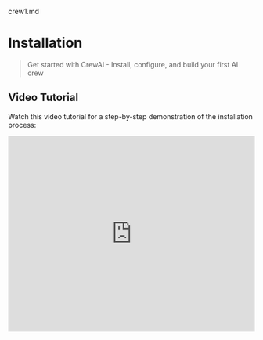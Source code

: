 crew1.md

# Installation

> Get started with CrewAI - Install, configure, and build your first AI crew

## Video Tutorial

Watch this video tutorial for a step-by-step demonstration of the installation process:

<iframe width="100%" height="400" src="https://www.youtube.com/embed/-kSOTtYzgEw" title="CrewAI Installation Guide" frameborder="0" style={{ borderRadius: '10px' }} allow="accelerometer; autoplay; clipboard-write; encrypted-media; gyroscope; picture-in-picture" allowfullscreen />

## Text Tutorial

<Note>
  **Python Version Requirements**

  CrewAI requires `Python >=3.10 and <3.14`. Here's how to check your version:

  ```bash
  python3 --version
  ```

  If you need to update Python, visit [python.org/downloads](https://python.org/downloads)
</Note>

CrewAI uses the `uv` as its dependency management and package handling tool. It simplifies project setup and execution, offering a seamless experience.

If you haven't installed `uv` yet, follow **step 1** to quickly get it set up on your system, else you can skip to **step 2**.

<Steps>
  <Step title="Install uv">
    * **On macOS/Linux:**

      Use `curl` to download the script and execute it with `sh`:

      ```shell
      curl -LsSf https://astral.sh/uv/install.sh | sh
      ```

      If your system doesn't have `curl`, you can use `wget`:

      ```shell
      wget -qO- https://astral.sh/uv/install.sh | sh
      ```

    * **On Windows:**

      Use `irm` to download the script and `iex` to execute it:

      ```shell
      powershell -ExecutionPolicy ByPass -c "irm https://astral.sh/uv/install.ps1 | iex"
      ```

      If you run into any issues, refer to [UV's installation guide](https://docs.astral.sh/uv/getting-started/installation/) for more information.
  </Step>

  <Step title="Install CrewAI 🚀">
    * Run the following command to install `crewai` CLI:

      ```shell
      uv tool install crewai
      ```

      <Warning>
        If you encounter a `PATH` warning, run this command to update your shell:

        ```shell
        uv tool update-shell
        ```
      </Warning>

      <Warning>
        If you encounter the `chroma-hnswlib==0.7.6` build error (`fatal error C1083: Cannot open include file: 'float.h'`) on Windows, install [Visual Studio Build Tools](https://visualstudio.microsoft.com/downloads/) with *Desktop development with C++*.
      </Warning>

    * To verify that `crewai` is installed, run:
      ```shell
      uv tool list
      ```

    * You should see something like:
      ```shell
      crewai v0.102.0
      - crewai
      ```

    * If you need to update `crewai`, run:
      ```shell
      uv tool install crewai --upgrade
      ```

    <Check>Installation successful! You're ready to create your first crew! 🎉</Check>
  </Step>
</Steps>

# Creating a CrewAI Project

We recommend using the `YAML` template scaffolding for a structured approach to defining agents and tasks. Here's how to get started:

<Steps>
  <Step title="Generate Project Scaffolding">
    * Run the `crewai` CLI command:
      ```shell
      crewai create crew <your_project_name>
      ```

    * This creates a new project with the following structure:
      ```
      my_project/
      ├── .gitignore
      ├── knowledge/
      ├── pyproject.toml
      ├── README.md
      ├── .env
      └── src/
          └── my_project/
              ├── __init__.py
              ├── main.py
              ├── crew.py
              ├── tools/
              │   ├── custom_tool.py
              │   └── __init__.py
              └── config/
                  ├── agents.yaml
                  └── tasks.yaml
      ```
  </Step>

  <Step title="Customize Your Project">
    * Your project will contain these essential files:
      | File          | Purpose                                  |
      | ------------- | ---------------------------------------- |
      | `agents.yaml` | Define your AI agents and their roles    |
      | `tasks.yaml`  | Set up agent tasks and workflows         |
      | `.env`        | Store API keys and environment variables |
      | `main.py`     | Project entry point and execution flow   |
      | `crew.py`     | Crew orchestration and coordination      |
      | `tools/`      | Directory for custom agent tools         |
      | `knowledge/`  | Directory for knowledge base             |

    * Start by editing `agents.yaml` and `tasks.yaml` to define your crew's behavior.

    * Keep sensitive information like API keys in `.env`.
  </Step>

  <Step title="Run your Crew">
    * Before you run your crew, make sure to run:
      ```bash
      crewai install
      ```
    * If you need to install additional packages, use:
      ```shell
      uv add <package-name>
      ```
    * To run your crew, execute the following command in the root of your project:
      ```bash
      crewai run
      ```
  </Step>
</Steps>

## Enterprise Installation Options

<Note type="info">
  For teams and organizations, CrewAI offers enterprise deployment options that eliminate setup complexity:

  ### CrewAI Enterprise (SaaS)

  * Zero installation required - just sign up for free at [app.crewai.com](https://app.crewai.com)
  * Automatic updates and maintenance
  * Managed infrastructure and scaling
  * Build Crews with no Code

  ### CrewAI Factory (Self-hosted)

  * Containerized deployment for your infrastructure
  * Supports any hyperscaler including on prem deployments
  * Integration with your existing security systems

  <Card title="Explore Enterprise Options" icon="building" href="https://crewai.com/enterprise">
    Learn about CrewAI's enterprise offerings and schedule a demo
  </Card>
</Note>

## Next Steps

<CardGroup cols={2}>
  <Card title="Build Your First Agent" icon="code" href="/en/quickstart">
    Follow our quickstart guide to create your first CrewAI agent and get hands-on experience.
  </Card>

  <Card title="Join the Community" icon="comments" href="https://community.crewai.com">
    Connect with other developers, get help, and share your CrewAI experiences.
  </Card>
</CardGroup>

--
# Quickstart

> Build your first AI agent with CrewAI in under 5 minutes.

## Build your first CrewAI Agent

Let's create a simple crew that will help us `research` and `report` on the `latest AI developments` for a given topic or subject.

Before we proceed, make sure you have finished installing CrewAI.
If you haven't installed them yet, you can do so by following the [installation guide](/en/installation).

Follow the steps below to get Crewing! 🚣‍♂️

<Steps>
  <Step title="Create your crew">
    Create a new crew project by running the following command in your terminal.
    This will create a new directory called `latest-ai-development` with the basic structure for your crew.

    <CodeGroup>
      ```shell Terminal
      crewai create crew latest-ai-development
      ```
    </CodeGroup>
  </Step>

  <Step title="Navigate to your new crew project">
    <CodeGroup>
      ```shell Terminal
      cd latest-ai-development
      ```
    </CodeGroup>
  </Step>

  <Step title="Modify your `agents.yaml` file">
    <Tip>
      You can also modify the agents as needed to fit your use case or copy and paste as is to your project.
      Any variable interpolated in your `agents.yaml` and `tasks.yaml` files like `{topic}` will be replaced by the value of the variable in the `main.py` file.
    </Tip>

    ```yaml agents.yaml
    # src/latest_ai_development/config/agents.yaml
    researcher:
      role: >
        {topic} Senior Data Researcher
      goal: >
        Uncover cutting-edge developments in {topic}
      backstory: >
        You're a seasoned researcher with a knack for uncovering the latest
        developments in {topic}. Known for your ability to find the most relevant
        information and present it in a clear and concise manner.

    reporting_analyst:
      role: >
        {topic} Reporting Analyst
      goal: >
        Create detailed reports based on {topic} data analysis and research findings
      backstory: >
        You're a meticulous analyst with a keen eye for detail. You're known for
        your ability to turn complex data into clear and concise reports, making
        it easy for others to understand and act on the information you provide.
    ```
  </Step>

  <Step title="Modify your `tasks.yaml` file">
    ````yaml tasks.yaml
    # src/latest_ai_development/config/tasks.yaml
    research_task:
      description: >
        Conduct a thorough research about {topic}
        Make sure you find any interesting and relevant information given
        the current year is 2025.
      expected_output: >
        A list with 10 bullet points of the most relevant information about {topic}
      agent: researcher

    reporting_task:
      description: >
        Review the context you got and expand each topic into a full section for a report.
        Make sure the report is detailed and contains any and all relevant information.
      expected_output: >
        A fully fledge reports with the mains topics, each with a full section of information.
        Formatted as markdown without '```'
      agent: reporting_analyst
      output_file: report.md
    ````
  </Step>

  <Step title="Modify your `crew.py` file">
    ```python crew.py
    # src/latest_ai_development/crew.py
    from crewai import Agent, Crew, Process, Task
    from crewai.project import CrewBase, agent, crew, task
    from crewai_tools import SerperDevTool
    from crewai.agents.agent_builder.base_agent import BaseAgent
    from typing import List

    @CrewBase
    class LatestAiDevelopmentCrew():
      """LatestAiDevelopment crew"""

      agents: List[BaseAgent]
      tasks: List[Task]

      @agent
      def researcher(self) -> Agent:
        return Agent(
          config=self.agents_config['researcher'], # type: ignore[index]
          verbose=True,
          tools=[SerperDevTool()]
        )

      @agent
      def reporting_analyst(self) -> Agent:
        return Agent(
          config=self.agents_config['reporting_analyst'], # type: ignore[index]
          verbose=True
        )

      @task
      def research_task(self) -> Task:
        return Task(
          config=self.tasks_config['research_task'], # type: ignore[index]
        )

      @task
      def reporting_task(self) -> Task:
        return Task(
          config=self.tasks_config['reporting_task'], # type: ignore[index]
          output_file='output/report.md' # This is the file that will be contain the final report.
        )

      @crew
      def crew(self) -> Crew:
        """Creates the LatestAiDevelopment crew"""
        return Crew(
          agents=self.agents, # Automatically created by the @agent decorator
          tasks=self.tasks, # Automatically created by the @task decorator
          process=Process.sequential,
          verbose=True,
        )
    ```
  </Step>

  <Step title="[Optional] Add before and after crew functions">
    ```python crew.py
    # src/latest_ai_development/crew.py
    from crewai import Agent, Crew, Process, Task
    from crewai.project import CrewBase, agent, crew, task, before_kickoff, after_kickoff
    from crewai_tools import SerperDevTool

    @CrewBase
    class LatestAiDevelopmentCrew():
      """LatestAiDevelopment crew"""

      @before_kickoff
      def before_kickoff_function(self, inputs):
        print(f"Before kickoff function with inputs: {inputs}")
        return inputs # You can return the inputs or modify them as needed

      @after_kickoff
      def after_kickoff_function(self, result):
        print(f"After kickoff function with result: {result}")
        return result # You can return the result or modify it as needed

      # ... remaining code
    ```
  </Step>

  <Step title="Feel free to pass custom inputs to your crew">
    For example, you can pass the `topic` input to your crew to customize the research and reporting.

    ```python main.py
    #!/usr/bin/env python
    # src/latest_ai_development/main.py
    import sys
    from latest_ai_development.crew import LatestAiDevelopmentCrew

    def run():
      """
      Run the crew.
      """
      inputs = {
        'topic': 'AI Agents'
      }
      LatestAiDevelopmentCrew().crew().kickoff(inputs=inputs)
    ```
  </Step>

  <Step title="Set your environment variables">
    Before running your crew, make sure you have the following keys set as environment variables in your `.env` file:

    * A [Serper.dev](https://serper.dev/) API key: `SERPER_API_KEY=YOUR_KEY_HERE`
    * The configuration for your choice of model, such as an API key. See the
      [LLM setup guide](/en/concepts/llms#setting-up-your-llm) to learn how to configure models from any provider.
  </Step>

  <Step title="Lock and install the dependencies">
    * Lock the dependencies and install them by using the CLI command:
      <CodeGroup>
        ```shell Terminal
        crewai install
        ```
      </CodeGroup>
    * If you have additional packages that you want to install, you can do so by running:
      <CodeGroup>
        ```shell Terminal
        uv add <package-name>
        ```
      </CodeGroup>
  </Step>

  <Step title="Run your crew">
    * To run your crew, execute the following command in the root of your project:
      <CodeGroup>
        ```bash Terminal
        crewai run
        ```
      </CodeGroup>
  </Step>

  <Step title="Enterprise Alternative: Create in Crew Studio">
    For CrewAI Enterprise users, you can create the same crew without writing code:

    1. Log in to your CrewAI Enterprise account (create a free account at [app.crewai.com](https://app.crewai.com))
    2. Open Crew Studio
    3. Type what is the automation you're trying to build
    4. Create your tasks visually and connect them in sequence
    5. Configure your inputs and click "Download Code" or "Deploy"

    ![Crew Studio Quickstart](https://mintlify.s3.us-west-1.amazonaws.com/crewai/images/enterprise/crew-studio-interface.png)

    <Card title="Try CrewAI Enterprise" icon="rocket" href="https://app.crewai.com">
      Start your free account at CrewAI Enterprise
    </Card>
  </Step>

  <Step title="View your final report">
    You should see the output in the console and the `report.md` file should be created in the root of your project with the final report.

    Here's an example of what the report should look like:

    <CodeGroup>
      ```markdown output/report.md
      # Comprehensive Report on the Rise and Impact of AI Agents in 2025

      ## 1. Introduction to AI Agents
      In 2025, Artificial Intelligence (AI) agents are at the forefront of innovation across various industries. As intelligent systems that can perform tasks typically requiring human cognition, AI agents are paving the way for significant advancements in operational efficiency, decision-making, and overall productivity within sectors like Human Resources (HR) and Finance. This report aims to detail the rise of AI agents, their frameworks, applications, and potential implications on the workforce.

      ## 2. Benefits of AI Agents
      AI agents bring numerous advantages that are transforming traditional work environments. Key benefits include:

      - **Task Automation**: AI agents can carry out repetitive tasks such as data entry, scheduling, and payroll processing without human intervention, greatly reducing the time and resources spent on these activities.
      - **Improved Efficiency**: By quickly processing large datasets and performing analyses that would take humans significantly longer, AI agents enhance operational efficiency. This allows teams to focus on strategic tasks that require higher-level thinking.
      - **Enhanced Decision-Making**: AI agents can analyze trends and patterns in data, provide insights, and even suggest actions, helping stakeholders make informed decisions based on factual data rather than intuition alone.

      ## 3. Popular AI Agent Frameworks
      Several frameworks have emerged to facilitate the development of AI agents, each with its own unique features and capabilities. Some of the most popular frameworks include:

      - **Autogen**: A framework designed to streamline the development of AI agents through automation of code generation.
      - **Semantic Kernel**: Focuses on natural language processing and understanding, enabling agents to comprehend user intentions better.
      - **Promptflow**: Provides tools for developers to create conversational agents that can navigate complex interactions seamlessly.
      - **Langchain**: Specializes in leveraging various APIs to ensure agents can access and utilize external data effectively.
      - **CrewAI**: Aimed at collaborative environments, CrewAI strengthens teamwork by facilitating communication through AI-driven insights.
      - **MemGPT**: Combines memory-optimized architectures with generative capabilities, allowing for more personalized interactions with users.

      These frameworks empower developers to build versatile and intelligent agents that can engage users, perform advanced analytics, and execute various tasks aligned with organizational goals.

      ## 4. AI Agents in Human Resources
      AI agents are revolutionizing HR practices by automating and optimizing key functions:

      - **Recruiting**: AI agents can screen resumes, schedule interviews, and even conduct initial assessments, thus accelerating the hiring process while minimizing biases.
      - **Succession Planning**: AI systems analyze employee performance data and potential, helping organizations identify future leaders and plan appropriate training.
      - **Employee Engagement**: Chatbots powered by AI can facilitate feedback loops between employees and management, promoting an open culture and addressing concerns promptly.

      As AI continues to evolve, HR departments leveraging these agents can realize substantial improvements in both efficiency and employee satisfaction.

      ## 5. AI Agents in Finance
      The finance sector is seeing extensive integration of AI agents that enhance financial practices:

      - **Expense Tracking**: Automated systems manage and monitor expenses, flagging anomalies and offering recommendations based on spending patterns.
      - **Risk Assessment**: AI models assess credit risk and uncover potential fraud by analyzing transaction data and behavioral patterns.
      - **Investment Decisions**: AI agents provide stock predictions and analytics based on historical data and current market conditions, empowering investors with informative insights.

      The incorporation of AI agents into finance is fostering a more responsive and risk-aware financial landscape.

      ## 6. Market Trends and Investments
      The growth of AI agents has attracted significant investment, especially amidst the rising popularity of chatbots and generative AI technologies. Companies and entrepreneurs are eager to explore the potential of these systems, recognizing their ability to streamline operations and improve customer engagement.

      Conversely, corporations like Microsoft are taking strides to integrate AI agents into their product offerings, with enhancements to their Copilot 365 applications. This strategic move emphasizes the importance of AI literacy in the modern workplace and indicates the stabilizing of AI agents as essential business tools.

      ## 7. Future Predictions and Implications
      Experts predict that AI agents will transform essential aspects of work life. As we look toward the future, several anticipated changes include:

      - Enhanced integration of AI agents across all business functions, creating interconnected systems that leverage data from various departmental silos for comprehensive decision-making.
      - Continued advancement of AI technologies, resulting in smarter, more adaptable agents capable of learning and evolving from user interactions.
      - Increased regulatory scrutiny to ensure ethical use, especially concerning data privacy and employee surveillance as AI agents become more prevalent.

      To stay competitive and harness the full potential of AI agents, organizations must remain vigilant about latest developments in AI technology and consider continuous learning and adaptation in their strategic planning.

      ## 8. Conclusion
      The emergence of AI agents is undeniably reshaping the workplace landscape in 5. With their ability to automate tasks, enhance efficiency, and improve decision-making, AI agents are critical in driving operational success. Organizations must embrace and adapt to AI developments to thrive in an increasingly digital business environment.
      ```
    </CodeGroup>
  </Step>
</Steps>

<Check>
  Congratulations!

  You have successfully set up your crew project and are ready to start building your own agentic workflows!
</Check>

### Note on Consistency in Naming

The names you use in your YAML files (`agents.yaml` and `tasks.yaml`) should match the method names in your Python code.
For example, you can reference the agent for specific tasks from `tasks.yaml` file.
This naming consistency allows CrewAI to automatically link your configurations with your code; otherwise, your task won't recognize the reference properly.

#### Example References

<Tip>
  Note how we use the same name for the agent in the `agents.yaml` (`email_summarizer`) file as the method name in the `crew.py` (`email_summarizer`) file.
</Tip>

```yaml agents.yaml
email_summarizer:
    role: >
      Email Summarizer
    goal: >
      Summarize emails into a concise and clear summary
    backstory: >
      You will create a 5 bullet point summary of the report
    llm: provider/model-id  # Add your choice of model here
```

<Tip>
  Note how we use the same name for the task in the `tasks.yaml` (`email_summarizer_task`) file as the method name in the `crew.py` (`email_summarizer_task`) file.
</Tip>

```yaml tasks.yaml
email_summarizer_task:
    description: >
      Summarize the email into a 5 bullet point summary
    expected_output: >
      A 5 bullet point summary of the email
    agent: email_summarizer
    context:
      - reporting_task
      - research_task
```

## Deploying Your Crew

The easiest way to deploy your crew to production is through [CrewAI Enterprise](http://app.crewai.com).

Watch this video tutorial for a step-by-step demonstration of deploying your crew to [CrewAI Enterprise](http://app.crewai.com) using the CLI.

<iframe width="100%" height="400" src="https://www.youtube.com/embed/3EqSV-CYDZA" title="CrewAI Deployment Guide" frameborder="0" style={{ borderRadius: '10px' }} allow="accelerometer; autoplay; clipboard-write; encrypted-media; gyroscope; picture-in-picture" allowfullscreen />

<CardGroup cols={2}>
  <Card title="Deploy on Enterprise" icon="rocket" href="http://app.crewai.com">
    Get started with CrewAI Enterprise and deploy your crew in a production environment with just a few clicks.
  </Card>

  <Card title="Join the Community" icon="comments" href="https://community.crewai.com">
    Join our open source community to discuss ideas, share your projects, and connect with other CrewAI developers.
  </Card>
</CardGroup>
--

# Crafting Effective Agents

> Learn best practices for designing powerful, specialized AI agents that collaborate effectively to solve complex problems.

## The Art and Science of Agent Design

At the heart of CrewAI lies the agent - a specialized AI entity designed to perform specific roles within a collaborative framework. While creating basic agents is simple, crafting truly effective agents that produce exceptional results requires understanding key design principles and best practices.

This guide will help you master the art of agent design, enabling you to create specialized AI personas that collaborate effectively, think critically, and produce high-quality outputs tailored to your specific needs.

### Why Agent Design Matters

The way you define your agents significantly impacts:

1. **Output quality**: Well-designed agents produce more relevant, high-quality results
2. **Collaboration effectiveness**: Agents with complementary skills work together more efficiently
3. **Task performance**: Agents with clear roles and goals execute tasks more effectively
4. **System scalability**: Thoughtfully designed agents can be reused across multiple crews and contexts

Let's explore best practices for creating agents that excel in these dimensions.

## The 80/20 Rule: Focus on Tasks Over Agents

When building effective AI systems, remember this crucial principle: **80% of your effort should go into designing tasks, and only 20% into defining agents**.

Why? Because even the most perfectly defined agent will fail with poorly designed tasks, but well-designed tasks can elevate even a simple agent. This means:

* Spend most of your time writing clear task instructions
* Define detailed inputs and expected outputs
* Add examples and context to guide execution
* Dedicate the remaining time to agent role, goal, and backstory

This doesn't mean agent design isn't important - it absolutely is. But task design is where most execution failures occur, so prioritize accordingly.

## Core Principles of Effective Agent Design

### 1. The Role-Goal-Backstory Framework

The most powerful agents in CrewAI are built on a strong foundation of three key elements:

#### Role: The Agent's Specialized Function

The role defines what the agent does and their area of expertise. When crafting roles:

* **Be specific and specialized**: Instead of "Writer," use "Technical Documentation Specialist" or "Creative Storyteller"
* **Align with real-world professions**: Base roles on recognizable professional archetypes
* **Include domain expertise**: Specify the agent's field of knowledge (e.g., "Financial Analyst specializing in market trends")

**Examples of effective roles:**

```yaml
role: "Senior UX Researcher specializing in user interview analysis"
role: "Full-Stack Software Architect with expertise in distributed systems"
role: "Corporate Communications Director specializing in crisis management"
```

#### Goal: The Agent's Purpose and Motivation

The goal directs the agent's efforts and shapes their decision-making process. Effective goals should:

* **Be clear and outcome-focused**: Define what the agent is trying to achieve
* **Emphasize quality standards**: Include expectations about the quality of work
* **Incorporate success criteria**: Help the agent understand what "good" looks like

**Examples of effective goals:**

```yaml
goal: "Uncover actionable user insights by analyzing interview data and identifying recurring patterns, unmet needs, and improvement opportunities"
goal: "Design robust, scalable system architectures that balance performance, maintainability, and cost-effectiveness"
goal: "Craft clear, empathetic crisis communications that address stakeholder concerns while protecting organizational reputation"
```

#### Backstory: The Agent's Experience and Perspective

The backstory gives depth to the agent, influencing how they approach problems and interact with others. Good backstories:

* **Establish expertise and experience**: Explain how the agent gained their skills
* **Define working style and values**: Describe how the agent approaches their work
* **Create a cohesive persona**: Ensure all elements of the backstory align with the role and goal

**Examples of effective backstories:**

```yaml
backstory: "You have spent 15 years conducting and analyzing user research for top tech companies. You have a talent for reading between the lines and identifying patterns that others miss. You believe that good UX is invisible and that the best insights come from listening to what users don't say as much as what they do say."

backstory: "With 20+ years of experience building distributed systems at scale, you've developed a pragmatic approach to software architecture. You've seen both successful and failed systems and have learned valuable lessons from each. You balance theoretical best practices with practical constraints and always consider the maintenance and operational aspects of your designs."

backstory: "As a seasoned communications professional who has guided multiple organizations through high-profile crises, you understand the importance of transparency, speed, and empathy in crisis response. You have a methodical approach to crafting messages that address concerns while maintaining organizational credibility."
```

### 2. Specialists Over Generalists

Agents perform significantly better when given specialized roles rather than general ones. A highly focused agent delivers more precise, relevant outputs:

**Generic (Less Effective):**

```yaml
role: "Writer"
```

**Specialized (More Effective):**

```yaml
role: "Technical Blog Writer specializing in explaining complex AI concepts to non-technical audiences"
```

**Specialist Benefits:**

* Clearer understanding of expected output
* More consistent performance
* Better alignment with specific tasks
* Improved ability to make domain-specific judgments

### 3. Balancing Specialization and Versatility

Effective agents strike the right balance between specialization (doing one thing extremely well) and versatility (being adaptable to various situations):

* **Specialize in role, versatile in application**: Create agents with specialized skills that can be applied across multiple contexts
* **Avoid overly narrow definitions**: Ensure agents can handle variations within their domain of expertise
* **Consider the collaborative context**: Design agents whose specializations complement the other agents they'll work with

### 4. Setting Appropriate Expertise Levels

The expertise level you assign to your agent shapes how they approach tasks:

* **Novice agents**: Good for straightforward tasks, brainstorming, or initial drafts
* **Intermediate agents**: Suitable for most standard tasks with reliable execution
* **Expert agents**: Best for complex, specialized tasks requiring depth and nuance
* **World-class agents**: Reserved for critical tasks where exceptional quality is needed

Choose the appropriate expertise level based on task complexity and quality requirements. For most collaborative crews, a mix of expertise levels often works best, with higher expertise assigned to core specialized functions.

## Practical Examples: Before and After

Let's look at some examples of agent definitions before and after applying these best practices:

### Example 1: Content Creation Agent

**Before:**

```yaml
role: "Writer"
goal: "Write good content"
backstory: "You are a writer who creates content for websites."
```

**After:**

```yaml
role: "B2B Technology Content Strategist"
goal: "Create compelling, technically accurate content that explains complex topics in accessible language while driving reader engagement and supporting business objectives"
backstory: "You have spent a decade creating content for leading technology companies, specializing in translating technical concepts for business audiences. You excel at research, interviewing subject matter experts, and structuring information for maximum clarity and impact. You believe that the best B2B content educates first and sells second, building trust through genuine expertise rather than marketing hype."
```

### Example 2: Research Agent

**Before:**

```yaml
role: "Researcher"
goal: "Find information"
backstory: "You are good at finding information online."
```

**After:**

```yaml
role: "Academic Research Specialist in Emerging Technologies"
goal: "Discover and synthesize cutting-edge research, identifying key trends, methodologies, and findings while evaluating the quality and reliability of sources"
backstory: "With a background in both computer science and library science, you've mastered the art of digital research. You've worked with research teams at prestigious universities and know how to navigate academic databases, evaluate research quality, and synthesize findings across disciplines. You're methodical in your approach, always cross-referencing information and tracing claims to primary sources before drawing conclusions."
```

## Crafting Effective Tasks for Your Agents

While agent design is important, task design is critical for successful execution. Here are best practices for designing tasks that set your agents up for success:

### The Anatomy of an Effective Task

A well-designed task has two key components that serve different purposes:

#### Task Description: The Process

The description should focus on what to do and how to do it, including:

* Detailed instructions for execution
* Context and background information
* Scope and constraints
* Process steps to follow

#### Expected Output: The Deliverable

The expected output should define what the final result should look like:

* Format specifications (markdown, JSON, etc.)
* Structure requirements
* Quality criteria
* Examples of good outputs (when possible)

### Task Design Best Practices

#### 1. Single Purpose, Single Output

Tasks perform best when focused on one clear objective:

**Bad Example (Too Broad):**

```yaml
task_description: "Research market trends, analyze the data, and create a visualization."
```

**Good Example (Focused):**

```yaml
# Task 1
research_task:
  description: "Research the top 5 market trends in the AI industry for 2024."
  expected_output: "A markdown list of the 5 trends with supporting evidence."

# Task 2
analysis_task:
  description: "Analyze the identified trends to determine potential business impacts."
  expected_output: "A structured analysis with impact ratings (High/Medium/Low)."

# Task 3
visualization_task:
  description: "Create a visual representation of the analyzed trends."
  expected_output: "A description of a chart showing trends and their impact ratings."
```

#### 2. Be Explicit About Inputs and Outputs

Always clearly specify what inputs the task will use and what the output should look like:

**Example:**

```yaml
analysis_task:
  description: >
    Analyze the customer feedback data from the CSV file.
    Focus on identifying recurring themes related to product usability.
    Consider sentiment and frequency when determining importance.
  expected_output: >
    A markdown report with the following sections:
    1. Executive summary (3-5 bullet points)
    2. Top 3 usability issues with supporting data
    3. Recommendations for improvement
```

#### 3. Include Purpose and Context

Explain why the task matters and how it fits into the larger workflow:

**Example:**

```yaml
competitor_analysis_task:
  description: >
    Analyze our three main competitors' pricing strategies.
    This analysis will inform our upcoming pricing model revision.
    Focus on identifying patterns in how they price premium features
    and how they structure their tiered offerings.
```

#### 4. Use Structured Output Tools

For machine-readable outputs, specify the format clearly:

**Example:**

```yaml
data_extraction_task:
  description: "Extract key metrics from the quarterly report."
  expected_output: "JSON object with the following keys: revenue, growth_rate, customer_acquisition_cost, and retention_rate."
```

## Common Mistakes to Avoid

Based on lessons learned from real-world implementations, here are the most common pitfalls in agent and task design:

### 1. Unclear Task Instructions

**Problem:** Tasks lack sufficient detail, making it difficult for agents to execute effectively.

**Example of Poor Design:**

```yaml
research_task:
  description: "Research AI trends."
  expected_output: "A report on AI trends."
```

**Improved Version:**

```yaml
research_task:
  description: >
    Research the top emerging AI trends for 2024 with a focus on:
    1. Enterprise adoption patterns
    2. Technical breakthroughs in the past 6 months
    3. Regulatory developments affecting implementation

    For each trend, identify key companies, technologies, and potential business impacts.
  expected_output: >
    A comprehensive markdown report with:
    - Executive summary (5 bullet points)
    - 5-7 major trends with supporting evidence
    - For each trend: definition, examples, and business implications
    - References to authoritative sources
```

### 2. "God Tasks" That Try to Do Too Much

**Problem:** Tasks that combine multiple complex operations into one instruction set.

**Example of Poor Design:**

```yaml
comprehensive_task:
  description: "Research market trends, analyze competitor strategies, create a marketing plan, and design a launch timeline."
```

**Improved Version:**
Break this into sequential, focused tasks:

```yaml
# Task 1: Research
market_research_task:
  description: "Research current market trends in the SaaS project management space."
  expected_output: "A markdown summary of key market trends."

# Task 2: Competitive Analysis
competitor_analysis_task:
  description: "Analyze strategies of the top 3 competitors based on the market research."
  expected_output: "A comparison table of competitor strategies."
  context: [market_research_task]

# Continue with additional focused tasks...
```

### 3. Misaligned Description and Expected Output

**Problem:** The task description asks for one thing while the expected output specifies something different.

**Example of Poor Design:**

```yaml
analysis_task:
  description: "Analyze customer feedback to find areas of improvement."
  expected_output: "A marketing plan for the next quarter."
```

**Improved Version:**

```yaml
analysis_task:
  description: "Analyze customer feedback to identify the top 3 areas for product improvement."
  expected_output: "A report listing the 3 priority improvement areas with supporting customer quotes and data points."
```

### 4. Not Understanding the Process Yourself

**Problem:** Asking agents to execute tasks that you yourself don't fully understand.

**Solution:**

1. Try to perform the task manually first
2. Document your process, decision points, and information sources
3. Use this documentation as the basis for your task description

### 5. Premature Use of Hierarchical Structures

**Problem:** Creating unnecessarily complex agent hierarchies where sequential processes would work better.

**Solution:** Start with sequential processes and only move to hierarchical models when the workflow complexity truly requires it.

### 6. Vague or Generic Agent Definitions

**Problem:** Generic agent definitions lead to generic outputs.

**Example of Poor Design:**

```yaml
agent:
  role: "Business Analyst"
  goal: "Analyze business data"
  backstory: "You are good at business analysis."
```

**Improved Version:**

```yaml
agent:
  role: "SaaS Metrics Specialist focusing on growth-stage startups"
  goal: "Identify actionable insights from business data that can directly impact customer retention and revenue growth"
  backstory: "With 10+ years analyzing SaaS business models, you've developed a keen eye for the metrics that truly matter for sustainable growth. You've helped numerous companies identify the leverage points that turned around their business trajectory. You believe in connecting data to specific, actionable recommendations rather than general observations."
```

## Advanced Agent Design Strategies

### Designing for Collaboration

When creating agents that will work together in a crew, consider:

* **Complementary skills**: Design agents with distinct but complementary abilities
* **Handoff points**: Define clear interfaces for how work passes between agents
* **Constructive tension**: Sometimes, creating agents with slightly different perspectives can lead to better outcomes through productive dialogue

For example, a content creation crew might include:

```yaml
# Research Agent
role: "Research Specialist for technical topics"
goal: "Gather comprehensive, accurate information from authoritative sources"
backstory: "You are a meticulous researcher with a background in library science..."

# Writer Agent
role: "Technical Content Writer"
goal: "Transform research into engaging, clear content that educates and informs"
backstory: "You are an experienced writer who excels at explaining complex concepts..."

# Editor Agent
role: "Content Quality Editor"
goal: "Ensure content is accurate, well-structured, and polished while maintaining consistency"
backstory: "With years of experience in publishing, you have a keen eye for detail..."
```

### Creating Specialized Tool Users

Some agents can be designed specifically to leverage certain tools effectively:

```yaml
role: "Data Analysis Specialist"
goal: "Derive meaningful insights from complex datasets through statistical analysis"
backstory: "With a background in data science, you excel at working with structured and unstructured data..."
tools: [PythonREPLTool, DataVisualizationTool, CSVAnalysisTool]
```

### Tailoring Agents to LLM Capabilities

Different LLMs have different strengths. Design your agents with these capabilities in mind:

```yaml
# For complex reasoning tasks
analyst:
  role: "Data Insights Analyst"
  goal: "..."
  backstory: "..."
  llm: openai/gpt-4o

# For creative content
writer:
  role: "Creative Content Writer"
  goal: "..."
  backstory: "..."
  llm: anthropic/claude-3-opus
```

## Testing and Iterating on Agent Design

Agent design is often an iterative process. Here's a practical approach:

1. **Start with a prototype**: Create an initial agent definition
2. **Test with sample tasks**: Evaluate performance on representative tasks
3. **Analyze outputs**: Identify strengths and weaknesses
4. **Refine the definition**: Adjust role, goal, and backstory based on observations
5. **Test in collaboration**: Evaluate how the agent performs in a crew setting

## Conclusion

Crafting effective agents is both an art and a science. By carefully defining roles, goals, and backstories that align with your specific needs, and combining them with well-designed tasks, you can create specialized AI collaborators that produce exceptional results.

Remember that agent and task design is an iterative process. Start with these best practices, observe your agents in action, and refine your approach based on what you learn. And always keep in mind the 80/20 rule - focus most of your effort on creating clear, focused tasks to get the best results from your agents.

<Check>
  Congratulations! You now understand the principles and practices of effective agent design. Apply these techniques to create powerful, specialized agents that work together seamlessly to accomplish complex tasks.
</Check>

## Next Steps

* Experiment with different agent configurations for your specific use case
* Learn about [building your first crew](/en/guides/crews/first-crew) to see how agents work together
* Explore [CrewAI Flows](/en/guides/flows/first-flow) for more advanced orchestration

